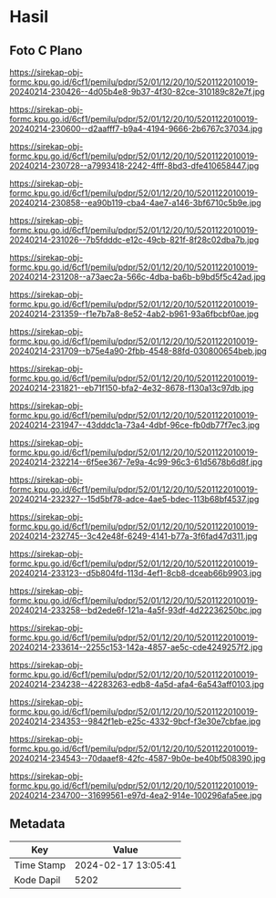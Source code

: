 # Hasil

## Foto C Plano

https://sirekap-obj-formc.kpu.go.id/6cf1/pemilu/pdpr/52/01/12/20/10/5201122010019-20240214-230426--4d05b4e8-9b37-4f30-82ce-310189c82e7f.jpg

https://sirekap-obj-formc.kpu.go.id/6cf1/pemilu/pdpr/52/01/12/20/10/5201122010019-20240214-230600--d2aafff7-b9a4-4194-9666-2b6767c37034.jpg

https://sirekap-obj-formc.kpu.go.id/6cf1/pemilu/pdpr/52/01/12/20/10/5201122010019-20240214-230728--a7993418-2242-4fff-8bd3-dfe410658447.jpg

https://sirekap-obj-formc.kpu.go.id/6cf1/pemilu/pdpr/52/01/12/20/10/5201122010019-20240214-230858--ea90b119-cba4-4ae7-a146-3bf6710c5b9e.jpg

https://sirekap-obj-formc.kpu.go.id/6cf1/pemilu/pdpr/52/01/12/20/10/5201122010019-20240214-231026--7b5fdddc-e12c-49cb-821f-8f28c02dba7b.jpg

https://sirekap-obj-formc.kpu.go.id/6cf1/pemilu/pdpr/52/01/12/20/10/5201122010019-20240214-231208--a73aec2a-566c-4dba-ba6b-b9bd5f5c42ad.jpg

https://sirekap-obj-formc.kpu.go.id/6cf1/pemilu/pdpr/52/01/12/20/10/5201122010019-20240214-231359--f1e7b7a8-8e52-4ab2-b961-93a6fbcbf0ae.jpg

https://sirekap-obj-formc.kpu.go.id/6cf1/pemilu/pdpr/52/01/12/20/10/5201122010019-20240214-231709--b75e4a90-2fbb-4548-88fd-030800654beb.jpg

https://sirekap-obj-formc.kpu.go.id/6cf1/pemilu/pdpr/52/01/12/20/10/5201122010019-20240214-231821--eb71f150-bfa2-4e32-8678-f130a13c97db.jpg

https://sirekap-obj-formc.kpu.go.id/6cf1/pemilu/pdpr/52/01/12/20/10/5201122010019-20240214-231947--43dddc1a-73a4-4dbf-96ce-fb0db77f7ec3.jpg

https://sirekap-obj-formc.kpu.go.id/6cf1/pemilu/pdpr/52/01/12/20/10/5201122010019-20240214-232214--6f5ee367-7e9a-4c99-96c3-61d5678b6d8f.jpg

https://sirekap-obj-formc.kpu.go.id/6cf1/pemilu/pdpr/52/01/12/20/10/5201122010019-20240214-232327--15d5bf78-adce-4ae5-bdec-113b68bf4537.jpg

https://sirekap-obj-formc.kpu.go.id/6cf1/pemilu/pdpr/52/01/12/20/10/5201122010019-20240214-232745--3c42e48f-6249-4141-b77a-3f6fad47d311.jpg

https://sirekap-obj-formc.kpu.go.id/6cf1/pemilu/pdpr/52/01/12/20/10/5201122010019-20240214-233123--d5b804fd-113d-4ef1-8cb8-dceab66b9903.jpg

https://sirekap-obj-formc.kpu.go.id/6cf1/pemilu/pdpr/52/01/12/20/10/5201122010019-20240214-233258--bd2ede6f-121a-4a5f-93df-4d22236250bc.jpg

https://sirekap-obj-formc.kpu.go.id/6cf1/pemilu/pdpr/52/01/12/20/10/5201122010019-20240214-233614--2255c153-142a-4857-ae5c-cde4249257f2.jpg

https://sirekap-obj-formc.kpu.go.id/6cf1/pemilu/pdpr/52/01/12/20/10/5201122010019-20240214-234238--42283263-edb8-4a5d-afa4-6a543aff0103.jpg

https://sirekap-obj-formc.kpu.go.id/6cf1/pemilu/pdpr/52/01/12/20/10/5201122010019-20240214-234353--9842f1eb-e25c-4332-9bcf-f3e30e7cbfae.jpg

https://sirekap-obj-formc.kpu.go.id/6cf1/pemilu/pdpr/52/01/12/20/10/5201122010019-20240214-234543--70daaef8-42fc-4587-9b0e-be40bf508390.jpg

https://sirekap-obj-formc.kpu.go.id/6cf1/pemilu/pdpr/52/01/12/20/10/5201122010019-20240214-234700--31699561-e97d-4ea2-914e-100296afa5ee.jpg


## Metadata

| Key        | Value               |
| ---------- | ------------------- |
| Time Stamp | 2024-02-17 13:05:41 |
| Kode Dapil | 5202                |



